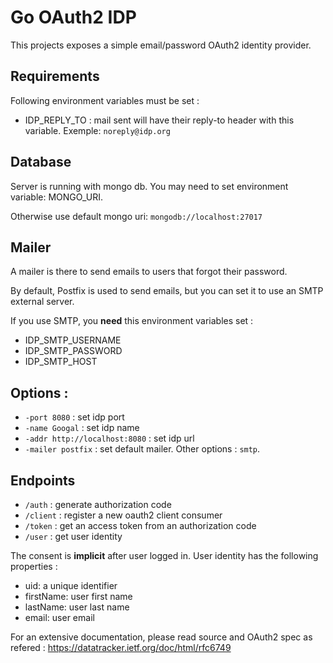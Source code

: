 # Go OAuth2 IDP

This projects exposes a simple email/password OAuth2 identity provider.

## Requirements

Following environment variables must be set :
- IDP_REPLY_TO : mail sent will have their reply-to header with this variable. Exemple: `noreply@idp.org`

## Database

Server is running with mongo db. You may need to set environment variable: MONGO_URI.

Otherwise use default mongo uri: `mongodb://localhost:27017`

## Mailer

A mailer is there to send emails to users that forgot their password.

By default, Postfix is used to send emails, but you can set it to use an SMTP external server.

If you use SMTP, you **need** this environment variables set :
- IDP_SMTP_USERNAME
- IDP_SMTP_PASSWORD
- IDP_SMTP_HOST


## Options :

- `-port 8080` : set idp port
- `-name Googal` : set idp name
- `-addr http://localhost:8080` : set idp url
- `-mailer postfix` : set default mailer. Other options : `smtp`.

## Endpoints

- `/auth` : generate authorization code
- `/client` : register a new oauth2 client consumer
- `/token` : get an access token from an authorization code
- `/user` : get user identity

The consent is **implicit** after user logged in. User identity has the following properties :
- uid: a unique identifier
- firstName: user first name
- lastName: user last name
- email: user email

For an extensive documentation, please read source and OAuth2 spec as refered : https://datatracker.ietf.org/doc/html/rfc6749

